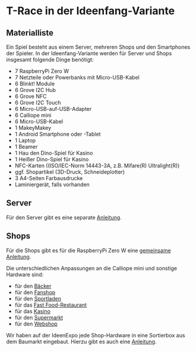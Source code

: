 # T-Race in der Ideenfang-Variante
## Materialliste
Ein Spiel besteht aus einem Server, mehreren Shops und den Smartphones der Spieler. In der Ideenfang-Variante werden für Server und Shops insgesamt folgende Dinge benötigt:

- 7 RaspberryPi Zero W 
- 7 Netzteile oder Powerbanks mit Micro-USB-Kabel 
- 6 Blinkt! Module
- 6 Grove I2C Hub
- 6 Grove NFC
- 6 Grove I2C Touch
- 6 Micro-USB-auf-USB-Adapter
- 6 Calliope mini
- 6 Micro-USB-Kabel
- 1 MakeyMakey
- 1 Android Smartphone oder -Tablet
- 1 Laptop
- 1 Beamer
- 1 Hau den Dino-Spiel für Kasino
- 1 Heißer Dino-Spiel für Kasino
- NFC-Karten ((ISO/IEC-Norm 14443-3A, z.B. Mifare(R) Ultralight(R))
- ggf. Shopartikel (3D-Druck, Schneideplotter)
- 3 A4-Seiten Farbausdrucke
- Laminiergerät, falls vorhanden


## Server
Für den Server gibt es eine separate [Anleitung](installation_server.md).

## Shops

Für die Shops gibt es für die RaspberryPi Zero W eine [gemeinsame Anleitung](installation_shops.md).

Die unterschiedlichen Anpassungen an die Calliope mini und sonstige Hardware sind:

- für den [Bäcker](installation_bäcker.md)
- für den [Fanshop](installation_fanshop.md)
- für den [Sportladen](installation_sportladen.md)
- für das [Fast Food-Restaurant](installation_fastfood.md)
- für das [Kasino](installation_kasino.md)
- für den [Supermarkt](installation_supermarkt.md)
- für den [Webshop](installation_webshop.md)

Wir haben auf der IdeenExpo jede Shop-Hardware in eine Sortierbox aus dem Baumarkt eingebaut. Hierzu gibt es auch eine [Anleitung](shopbox_anleitung.md).  
